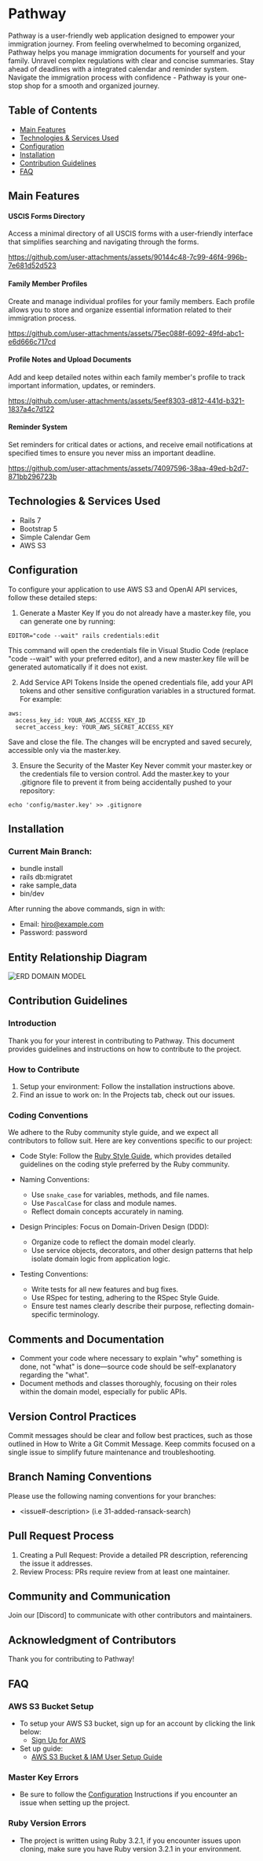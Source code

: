 # Pathway
Pathway is a user-friendly web application designed to empower your immigration journey.  From feeling overwhelmed to becoming organized, Pathway helps you manage immigration documents for yourself and your family.  Unravel complex regulations with clear and concise summaries.  Stay ahead of deadlines with a integrated calendar and reminder system.  Navigate the immigration process with confidence - Pathway is your one-stop shop for a smooth and organized journey.

## Table of Contents
- [Main Features](#main-features)
- [Technologies & Services Used](#technologies--services-used)
- [Configuration](#configuration)
- [Installation](#installation)
- [Contribution Guidelines](#contribution-guidelines)
- [FAQ](#faq)


## Main Features
#### **USCIS Forms Directory**
Access a minimal directory of all USCIS forms with a user-friendly interface that simplifies searching and navigating through the forms.

https://github.com/user-attachments/assets/90144c48-7c99-46f4-996b-7e681d52d523


#### **Family Member Profiles**
Create and manage individual profiles for your family members. Each profile allows you to store and organize essential information related to their immigration process.

https://github.com/user-attachments/assets/75ec088f-6092-49fd-abc1-e6d666c717cd


#### **Profile Notes and Upload Documents**
Add and keep detailed notes within each family member's profile to track important information, updates, or reminders.


https://github.com/user-attachments/assets/5eef8303-d812-441d-b321-1837a4c7d122


#### **Reminder System**
Set reminders for critical dates or actions, and receive email notifications at specified times to ensure you never miss an important deadline.


https://github.com/user-attachments/assets/74097596-38aa-49ed-b2d7-871bb296723b



## Technologies & Services Used
- Rails 7
- Bootstrap 5
- Simple Calendar Gem
- AWS S3

## Configuration
To configure your application to use AWS S3 and OpenAI API services, follow these detailed steps:

1. Generate a Master Key If you do not already have a master.key file, you can generate one by running:

``` 
EDITOR="code --wait" rails credentials:edit
```

This command will open the credentials file in Visual Studio Code (replace "code --wait" with your preferred editor), and a new master.key file will be generated automatically if it does not exist.

2. Add Service API Tokens Inside the opened credentials file, add your API tokens and other sensitive configuration variables in a structured format. For example:
```
aws:
  access_key_id: YOUR_AWS_ACCESS_KEY_ID
  secret_access_key: YOUR_AWS_SECRET_ACCESS_KEY
```
  
Save and close the file. The changes will be encrypted and saved securely, accessible only via the master.key.

3. Ensure the Security of the Master Key Never commit your master.key or the credentials file to version control. Add the master.key to your .gitignore file to prevent it from being accidentally pushed to your repository:

```
echo 'config/master.key' >> .gitignore
```

## Installation

### Current Main Branch:
- bundle install
- rails db:migratet
- rake sample_data
- bin/dev

After running the above commands, sign in with: 
- Email: hiro@example.com
- Password: password


## Entity Relationship Diagram
![ERD DOMAIN MODEL](https://i.imghippo.com/files/c90Pp1723301409.png)


## Contribution Guidelines
### Introduction
Thank you for your interest in contributing to Pathway. This document provides guidelines and instructions on how to contribute to the project.

### How to Contribute
1. Setup your environment: Follow the installation instructions above.
2. Find an issue to work on: In the Projects tab, check out our issues.
   
### Coding Conventions
We adhere to the Ruby community style guide, and we expect all contributors to follow suit. Here are key conventions specific to our project:

- Code Style: Follow the [Ruby Style Guide](https://rubystyle.guide/), which provides detailed guidelines on the coding style preferred by the Ruby community.

- Naming Conventions:
    - Use `snake_case` for variables, methods, and file names.
    - Use `PascalCase` for class and module names.
    - Reflect domain concepts accurately in naming.

- Design Principles: Focus on Domain-Driven Design (DDD):

    - Organize code to reflect the domain model clearly.
    - Use service objects, decorators, and other design patterns that help isolate domain logic from application logic.
- Testing Conventions:
    - Write tests for all new features and bug fixes.
    - Use RSpec for testing, adhering to the RSpec Style Guide.
    - Ensure test names clearly describe their purpose, reflecting domain-specific terminology.

## Comments and Documentation
- Comment your code where necessary to explain "why" something is done, not "what" is done—source code should be self-explanatory regarding the "what".
- Document methods and classes thoroughly, focusing on their roles within the domain model, especially for public APIs.
## Version Control Practices
Commit messages should be clear and follow best practices, such as those outlined in How to Write a Git Commit Message.
Keep commits focused on a single issue to simplify future maintenance and troubleshooting.
## Branch Naming Conventions
Please use the following naming conventions for your branches:
- <issue#-description> (i.e 31-added-ransack-search)
## Pull Request Process
1. Creating a Pull Request: Provide a detailed PR description, referencing the issue it addresses.
2. Review Process: PRs require review from at least one maintainer.

## Community and Communication
Join our [Discord] to communicate with other contributors and maintainers.

## Acknowledgment of Contributors
Thank you for contributing to Pathway!


## FAQ

### AWS S3 Bucket Setup
  - To setup your AWS S3 bucket, sign up for an account by clicking the link below:
      - [Sign Up for AWS](https://aws.amazon.com/)
- Set up guide:
    - [AWS S3 Bucket & IAM User Setup Guide](https://medium.com/@emmanuelnwright/create-iam-users-and-s3-buckets-in-aws-264e78281f7f)
 
### Master Key Errors
- Be sure to follow the [Configuration](#configuration) Instructions if you encounter an issue when setting up the project.

### Ruby Version Errors
- The project is written using Ruby 3.2.1, if you encounter issues upon cloning, make sure you have Ruby version 3.2.1 in your environment.
  

